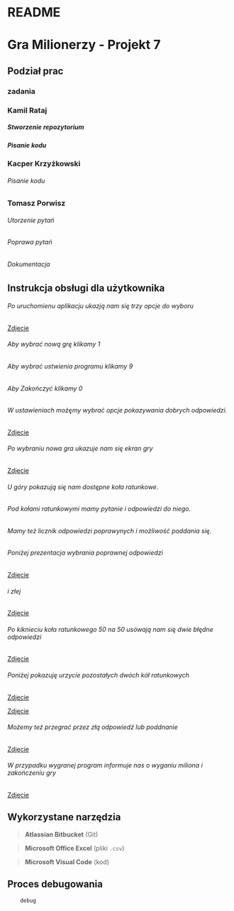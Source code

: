 # README #

# Gra Milionerzy - Projekt 7


## Podział prac 

### zadania

### Kamil Rataj                        
##### Stworzenie repozytorium               
##### Pisanie kodu                                              
 
### Kacper Krzyżkowski  
###### Pisanie kodu 
                                                               
### Tomasz Porwisz   
###### Utorzenie pytań
###### Poprawa pytań
###### Dokumentacja


## Instrukcja obsługi dla użytkownika

###### Po uruchomienu aplikacju ukazją nam się trzy opcje do wyboru

[ Zdjęcie ](https://files.fm/f/fr3b8v2bj)

###### Aby wybrać nową grę klikamy 1 
###### Aby wybrać ustwienia programu klikamy 9
###### Aby Zakończyć klikamy 0

###### W ustawieniach możęmy wybrać opcje pokazywania dobrych odpowiedzi.

[ Zdjęcie ](https://files.fm/f/hjkb4ygar)

###### Po wybraniu nowa gra ukazuje nam się ekran gry

[ Zdjęcie ](https://files.fm/f/qabmvd8bc)

###### U góry pokazują się nam dostępne koła ratunkowe.
###### Pod kołami ratunkowymi mamy pytanie i odpowiedzi do niego.
###### Mamy też licznik odpowiedzi poprawynych i możliwość poddania się.

###### Poniżej prezentacja wybrania poprawnej odpowiedzi


[ Zdjęcie ](https://files.fm/f/mtcrag8be)

###### i złej

[ Zdjęcie ](https://files.fm/f/pw7htv4du)


###### Po kiknieciu koła ratunkowego 50 na 50 usówają nam się dwie błędne odpowiedzi

[ Zdjęcie ](https://files.fm/f/89wgw58rw)

###### Poniżej pokazuję urzycie pozostałych dwóch kół ratunkowych

[ Zdjęcie ](https://files.fm/f/4t87vzup4)

[ Zdjęcie ](https://files.fm/f/3e5uedwsp)

###### Możemy też przegrać przez złą odpowiedź lub poddnanie
 
[ Zdjęcie ](https://files.fm/f/pw7htv4du)


###### W przypadku wygranej program informuje nas o wyganiu miliona i zakończeniu gry


[ Zdjęcie ](https://files.fm/f/pztfk4tkb)



## Wykorzystane narzędzia 

>  **Atlassian Bitbucket** (Git)

>  **Microsoft Office Excel** (pliki `.csv`)

>  **Microsoft Visual Code** (kod)

## Proces debugowania 

```bash
	debug
```
